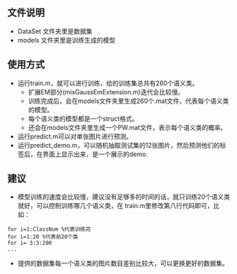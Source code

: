 ## 文件说明

* DataSet 文件夹里是数据集
* models 文件夹里是训练生成的模型

## 使用方式
* 运行train.m，就可以进行训练，给的训练集总共有260个语义类。
    * 扩展EM部分(mixGaussEmExtension.m)迭代会比较慢。
    * 训练完成后，会在models文件夹里生成260个.mat文件，代表每个语义类的模型。
    * 每个语义类的模型都是一个struct格式。
    * 还会在models文件夹里生成一个PW.mat文件，表示每个语义类的概率。
* 运行predict.m可以对单张图片进行预测。
* 运行predict_demo.m，可以随机抽取测试集的12张图片，然后预测他们的标签后，在界面上显示出来，是一个展示的demo.
    
## 建议
* 模型训练的速度会比较慢，建议没有足够多的时间的话，就只训练20个语义类就好，可以控制训练哪几个语义类，在
train.m里修改第八行代码即可，比如：
```
for i=1:ClassNum %代表训练完
for i=1:20 %代表前20个类
for i= 3:3:200
...
```
* 提供的数据集每一个语义类的图片数目差别比较大，可以更换更好的数据集。




